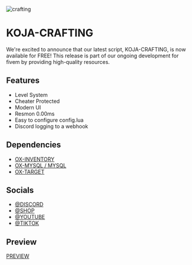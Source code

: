 ![crafting](https://i.imgur.com/YNIeBoi.png)

# KOJA-CRAFTING

We're excited to announce that our latest script, KOJA-CRAFTING, is now available for FREE! This release is part of our ongoing development for fivem by providing high-quality resources.




## Features

- Level System
- Cheater Protected
- Modern UI
- Resmon 0.00ms
- Easy to configure config.lua
- Discord logging to a webhook

## Dependencies
- [OX-INVENTORY](https://github.com/overextended/ox_inventory)
- [OX-MYSQL / MYSQL](https://github.com/overextended/oxmysql)
- [OX-TARGET](https://github.com/overextended/ox_target)
  
## Socials

- [@DISCORD](https://www.discord.gg/kojascripts)
- [@SHOP](https://koja-scripts.tebex.io/)
- [@YOUTUBE](https://www.youtube.com/@KojaScripts)
- [@TIKTOK](https://www.tiktok.com/@kojascripts)

## Preview

[PREVIEW](https://www.discord.gg/kojascripts)
